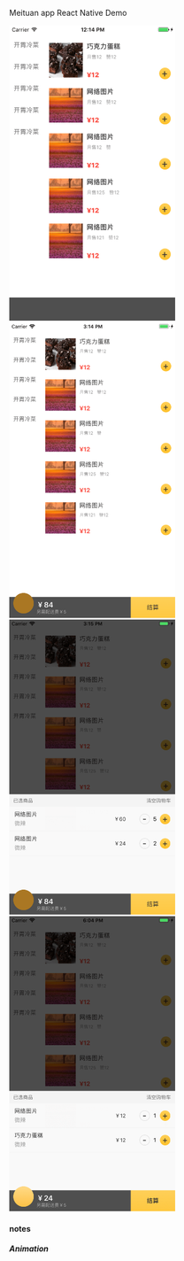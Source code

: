 Meituan app React Native Demo

<img src="./screenshots/s0.png" width=300 />
<img src="./screenshots/s1.png" width=300 />
<img src="./screenshots/s2.png" width=300 />
<img src="./screenshots/s3.png" width=300 />

#### notes

##### Animation